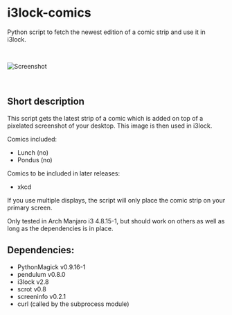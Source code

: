 # i3lock-comics
Python script to fetch the newest edition of a comic strip and use it in i3lock.

&nbsp;

![Screenshot](https://cloud.githubusercontent.com/assets/265139/21699961/50057f3a-d39e-11e6-9825-b7f561e9cc14.png)

&nbsp;

## Short description

This script gets the latest strip of a comic which is added on top of a pixelated screenshot of your desktop. This image is then used in i3lock.

Comics included:
- Lunch (no)
- Pondus (no)

Comics to be included in later releases:
- xkcd

If you use multiple displays, the script will only place the comic strip on your primary screen.

Only tested in Arch Manjaro i3 4.8.15-1, but should work on others as well as long as the dependencies is in place.


## Dependencies:
- PythonMagick v0.9.16-1
- pendulum v0.8.0
- i3lock v2.8
- scrot v0.8
- screeninfo v0.2.1
- curl (called by the subprocess module)
